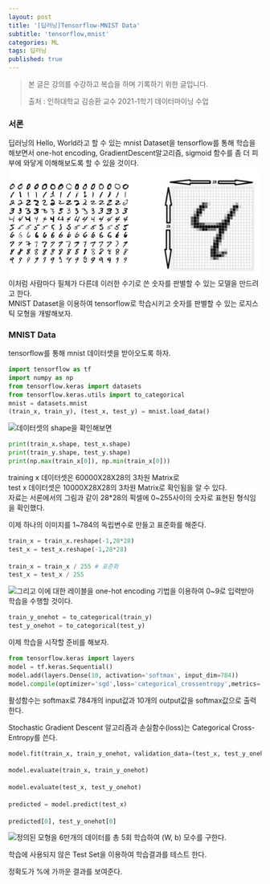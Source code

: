 ```yaml
---
layout: post
title: '[딥러닝]Tensorflow-MNIST Data'
subtitle: 'tensorflow,mnist'
categories: ML
tags: 딥러닝
published: true
---
```


>본 글은 강의를 수강하고 복습을 하며 기록하기 위한 글입니다.<br/>
>
>출처 : 인하대학교 김승환 교수 2021-1학기 데이터마이닝 수업<br/>


### 서론

딥러닝의 Hello, World라고 할 수 있는 mnist Dataset을 tensorflow를 통해 학습을 해보면서 one-hot encoding, GradientDescent알고리즘, sigmoid 함수를 좀 더 피부에 와닿게 이해해보도록 할 수 있을 것이다.<br/>
<img src="/assets/img/딥러닝/mnist1.PNG" title="mnist"/>
이처럼 사람마다 필체가 다른데 이러한 수기로 쓴 숫자를 판별할 수 있는 모델을 만드려고 한다.<br/>
MNIST Dataset을 이용하여 tensorflow로 학습시키고 숫자를 판별할 수 있는 로지스틱 모형을 개발해보자.<br/>
### MNIST Data

tensorflow를 통해 mnist 데이터셋을 받아오도록 하자.

```python
import tensorflow as tf
import numpy as np
from tensorflow.keras import datasets
from tensorflow.keras.utils import to_categorical
mnist = datasets.mnist
(train_x, train_y), (test_x, test_y) = mnist.load_data()
```
<img src="https://img1.daumcdn.net/thumb/R1280x0/?scode=mtistory2&fname=https%3A%2F%2Fblog.kakaocdn.net%2Fdn%2Fea7vSi%2Fbtq3niqLwLG%2FkeExwFy5a2CRJspZSWhgf0%2Fimg.png" align="left">




데이터셋의 shape을 확인해보면

```python
print(train_x.shape, test_x.shape)
print(train_y.shape, test_y.shape)
print(np.max(train_x[0]), np.min(train_x[0]))
```

training x 데이터셋은 60000X28X28의 3차원 Matrix로  
test x 데이터셋은 10000X28X28의 3차원 Matrix로 확인됨을 알 수 있다.  
자료는 서론에서의 그림과 같이 28\*28의 픽셀에 0~255사이의 숫자로 표현된 형식임을 확인했다.

이제 하나의 이미지를 1~784의 독립변수로 만들고 표준화를 해준다.

```python
train_x = train_x.reshape(-1,28*28) 
test_x = test_x.reshape(-1,28*28)

train_x = train_x / 255 # 표준화
test_x = test_x / 255
```
<img src="https://img1.daumcdn.net/thumb/R1280x0/?scode=mtistory2&fname=https%3A%2F%2Fblog.kakaocdn.net%2Fdn%2Fl75wi%2Fbtq3n9Upc8v%2FdFzmAMpKVtnJcPkbAzSkzk%2Fimg.png" align="left">




그리고 이에 대한 레이블을 one-hot encoding 기법을 이용하여 0~9로 입력받아 학습을 수행할 것이다.

```python
train_y_onehot = to_categorical(train_y)
test_y_onehot = to_categorical(test_y)
```

이제 학습을 시작할 준비를 해보자.

```python
from tensorflow.keras import layers
model = tf.keras.Sequential()
model.add(layers.Dense(10, activation='softmax', input_dim=784))
model.compile(optimizer='sgd',loss='categorical_crossentropy',metrics=['accuracy'])
```

활성함수는 softmax로 784개의 input값과 10개의 output값을 softmax값으로 출력한다.

Stochastic Gradient Descent 알고리즘과 손실함수(loss)는 Categorical Cross-Entropy를 쓴다.

```python
model.fit(train_x, train_y_onehot, validation_data=(test_x, test_y_onehot), batch_size = 100, epochs=5)

model.evaluate(train_x, train_y_onehot)

model.evaluate(test_x, test_y_onehot)

predicted = model.predict(test_x)

predicted[0], test_y_onehot[0]
```
<img src="https://img1.daumcdn.net/thumb/R1280x0/?scode=mtistory2&fname=https%3A%2F%2Fblog.kakaocdn.net%2Fdn%2Fbk89DX%2Fbtq3niqLxy3%2FlKGw5jruNWSq2elPbwSYYK%2Fimg.png" align="left">




정의된 모형을 6만개의 데이터를 총 5회 학습하여 (W, b) 모수를 구한다.

학습에 사용되지 않은 Test Set을 이용하여 학습결과를 테스트 한다.

정확도가 %에 가까운 결과를 보여준다.